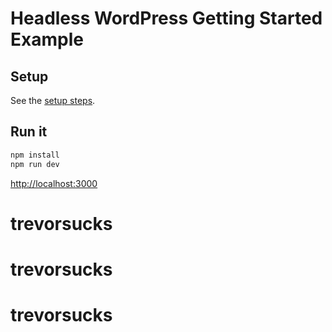 # Headless WordPress Getting Started Example

## Setup

See the [setup steps](https://github.com/wpengine/headless-framework#quick-start).

## Run it

```bash
npm install
npm run dev
```

[http://localhost:3000]()
# trevorsucks
# trevorsucks
# trevorsucks
